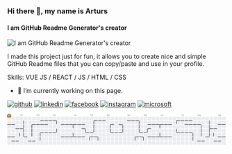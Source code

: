 ### Hi there 👋, my name is Arturs
#### I am GitHub Readme Generator's creator
![I am GitHub Readme Generator's creator](https://arturssmirnovs.github.io/github-profile-readme-generator/images/banner.png)

I made this project just for fun, it allows you to create nice and simple GitHub Readme files that you can copy/paste and use in your profile.

Skills: VUE JS / REACT / JS / HTML / CSS

- 🔭 I’m currently working on this page. 


[<img src='https://cdn.jsdelivr.net/npm/simple-icons@3.0.1/icons/github.svg' alt='github' height='40'>](https://github.com/Nasrullah1999)  [<img src='https://cdn.jsdelivr.net/npm/simple-icons@3.0.1/icons/linkedin.svg' alt='linkedin' height='40'>](https://www.linkedin.com/in/m-nasrullah92/)  [<img src='https://cdn.jsdelivr.net/npm/simple-icons@3.0.1/icons/facebook.svg' alt='facebook' height='40'>](https://www.facebook.com/https://m.facebook.com/nasrullah.lawela/)  [<img src='https://cdn.jsdelivr.net/npm/simple-icons@3.0.1/icons/instagram.svg' alt='instagram' height='40'>](https://www.instagram.com/moh_nasrullah_92/)  [<img src='https://cdn.jsdelivr.net/npm/simple-icons@3.0.1/icons/microsoft.svg' alt='microsoft' height='40'>](https://account.microsoft.com/?ref=MeControl&refd=support.microsoft.com)  

<picture>
  <source media="(prefers-color-scheme: dark)" srcset="https://raw.githubusercontent.com/Nasrullah1999/Nasrullah1999/output/pacman-contribution-graph-dark.svg">
  <source media="(prefers-color-scheme: light)" srcset="https://raw.githubusercontent.com/Nasrullah1999/Nasrullah1999/output/pacman-contribution-graph.svg">
  <img alt="pacman contribution graph" src="https://raw.githubusercontent.com/Nasrullah1999/Nasrullah1999/output/pacman-contribution-graph.svg">
</picture>